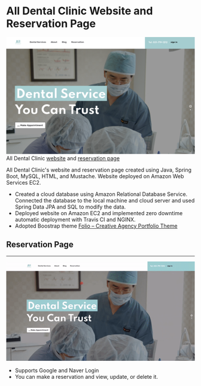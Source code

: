 # All Dental Clinic Website and Reservation Page


![](resources/first-image.png)  
All Dental Clinic [website](http://alldent.kr) and [reservation page](http://alldent.kr/reservation)

All Dental Clinic's website and reservation page created using Java, Spring Boot, MySQL, HTML, and Mustache. Website deployed on Amazon Web Services EC2. 

- Created a cloud database using Amazon Relational Database Service. Connected the database to the local machine and cloud server and used Spring Data JPA and SQL to modify the data.
- Deployed website on Amazon EC2 and implemented zero downtime automatic deployment with Travis CI and NGINX.
- Adopted Boostrap theme [Folio – Creative Agency Portfolio Theme](https://themes.getbootstrap.com/product/folio-creative-agency-portfolio-theme/)

## Reservation Page

---
![](resources/reservation-vid.gif)  
- Supports Google and Naver Login
- You can make a reservation and view, update, or delete it. 



  

